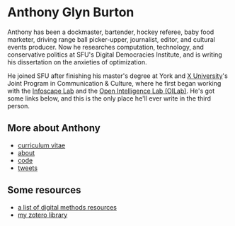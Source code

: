 <link rel="stylesheet" type="text/css" href="style.css"/>

# Anthony Glyn Burton
Anthony has been a dockmaster, bartender, hockey
referee, baby food marketer, driving range ball picker-upper,
journalist, editor, and cultural events producer. Now he researches computation, technology, and conservative politics at SFU's Digital Democracies Institute, and is writing his dissertation on the anxieties of optimization. 

He joined
SFU after finishing his master's degree at York and
[X University](https://yellowheadinstitute.org/2021/05/11/welcome-to-x-university-an-open-letter-to-the-community-from-indigenous-students/)'s Joint Program in Communication & Culture, where he
first began working with the [Infoscape Lab](https://infoscapelab.ca/) and the [Open Intelligence Lab (OILab)](https://oilab.eu/). He's got some links below, and this is the only place he'll ever write in the third person. 

## More about Anthony
-   [curriculum vitae](cv.html)
-   [about](about.html)
-   [code](https://www.gitlab.com/anthbrtn/)
-   [tweets](https://www.twitter.com/anthbrtn/)

## Some resources
-   [a list of digital methods resources](digital-methods.html)
-   [my zotero library](https://www.zotero.org/anthbrtn/library/)
